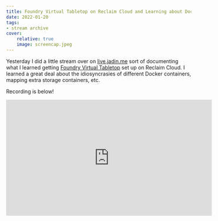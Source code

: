 ```yaml
---
title: Foundry Virtual Tabletop on Reclaim Cloud and Learning about Docker - live.jadin.me Stream Archive
date: 2022-01-20
tags:
- stream archive
cover:
    relative: true
    image: screencap.jpeg
---
```


Yesterday I did a little stream over on [live.jadin.me](https://live.jadin.me) sort of documenting what I learned getting [Foundry Virtual Tabletop](https://foundryvtt.com/) set up on Reclaim Cloud. I learned a great deal about the idiosyncrasies of different Docker containers, mapping extra storage containers, etc.

Recording is below!

<iframe width="560" height="315" src="https://www.youtube.com/embed/iY6Yt_2De-A" title="YouTube video player" frameborder="0" allow="accelerometer; autoplay; clipboard-write; encrypted-media; gyroscope; picture-in-picture" allowfullscreen></iframe>